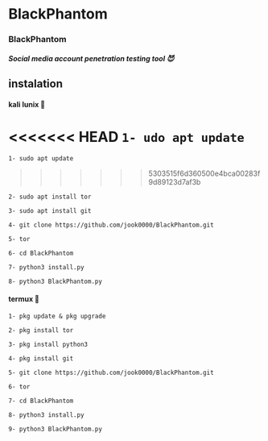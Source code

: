 # BlackPhantom

### BlackPhantom
##### Social media account penetration testing tool 😈

## instalation 

#### kali lunix 🤖
<<<<<<< HEAD
```1- udo apt update```
=======
```1- sudo apt update```
>>>>>>> 5303515f6d360500e4bca00283f9d89123d7af3b

```2- sudo apt install tor```

```3- sudo apt install git```  

```4- git clone https://github.com/jook0000/BlackPhantom.git```

```5- tor```

```6- cd BlackPhantom```

```7- python3 install.py ```

```8- python3 BlackPhantom.py```
#### termux 🤖
```1- pkg update & pkg upgrade```

```2- pkg install tor```

```3- pkg install python3```

```4- pkg install git```

```5- git clone https://github.com/jook0000/BlackPhantom.git```

```6- tor```

```7- cd BlackPhantom```

```8- python3 install.py```

```9- python3 BlackPhantom.py```
